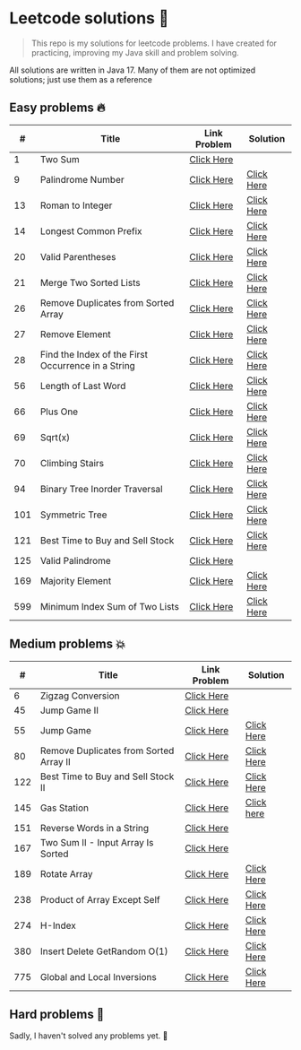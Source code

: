 # Leetcode solutions 🚀

> This repo is my solutions for leetcode problems. I have created for practicing, improving my Java skill
> and problem solving.

All solutions are written in Java 17. Many of them are not optimized solutions; just use them as a reference

## Easy problems 🔥 

| #   | Title                                              | Link Problem                                                                                   | Solution                                                                                                        |
|-----|----------------------------------------------------|------------------------------------------------------------------------------------------------|-----------------------------------------------------------------------------------------------------------------|
| 1   | Two Sum                                            | [Click Here](https://leetcode.com/problems/two-sum)                                            |                                                                                                                 |
| 9   | Palindrome Number                                  | [Click Here](https://leetcode.com/problems/palindrome-number)                                  | [Click Here ](https://github.com/duyenthang-dev/LeetCodeSolution/blob/master/src/main/java/easy/Problem88.java) |
| 13  | Roman to Integer                                   | [Click Here](https://leetcode.com/problems/roman-to-integer)                                   | [Click Here ](https://github.com/duyenthang-dev/LeetCodeSolution/blob/master/src/main/java/easy/Problem88.java) |
| 14  | Longest Common Prefix                              | [Click Here](https://leetcode.com/problems/longest-common-prefix)                              | [Click Here ](https://github.com/duyenthang-dev/LeetCodeSolution/blob/master/src/main/java/easy/Problem88.java) |
| 20  | Valid Parentheses                                  | [Click Here](https://leetcode.com/problems/valid-parentheses)                                  | [Click Here ](https://github.com/duyenthang-dev/LeetCodeSolution/blob/master/src/main/java/easy/Problem88.java) |
| 21  | Merge Two Sorted Lists                             | [Click Here](https://leetcode.com/problems/merge-two-sorted-lists)                             | [Click Here ](https://github.com/duyenthang-dev/LeetCodeSolution/blob/master/src/main/java/easy/Problem88.java) |
| 26  | Remove Duplicates from Sorted Array                | [Click Here](https://leetcode.com/problems/remove-duplicates-from-sorted-array)                | [Click Here ](https://github.com/duyenthang-dev/LeetCodeSolution/blob/master/src/main/java/easy/Problem88.java) |
| 27  | Remove Element                                     | [Click Here](https://leetcode.com/problems/merge-sorted-array/description/)                    | [Click Here ](https://github.com/duyenthang-dev/LeetCodeSolution/blob/master/src/main/java/easy/Problem88.java) |
| 28  | Find the Index of the First Occurrence in a String | [Click Here](https://leetcode.com/problems/find-the-index-of-the-first-occurrence-in-a-string) | [Click Here ](https://github.com/duyenthang-dev/LeetCodeSolution/blob/master/src/main/java/easy/Problem88.java) |
| 56  | Length of Last Word                                | [Click Here](https://leetcode.com/problems/length-of-last-word)                                | [Click Here ](https://github.com/duyenthang-dev/LeetCodeSolution/blob/master/src/main/java/easy/Problem88.java) |
| 66  | Plus One                                           | [Click Here](https://leetcode.com/problems/plus-one)                                           | [Click Here ](https://github.com/duyenthang-dev/LeetCodeSolution/blob/master/src/main/java/easy/Problem88.java) |
| 69  | Sqrt(x)                                            | [Click Here](https://leetcode.com/problems/sqrtx)                                              | [Click Here ](https://github.com/duyenthang-dev/LeetCodeSolution/blob/master/src/main/java/easy/Problem88.java) |
| 70  | Climbing Stairs                                    | [Click Here](https://leetcode.com/problems/climbing-stairs)                                    | [Click Here ](https://github.com/duyenthang-dev/LeetCodeSolution/blob/master/src/main/java/easy/Problem88.java) |
| 94  | Binary Tree Inorder Traversal                      | [Click Here](https://leetcode.com/problems/binary-tree-inorder-traversal)                      | [Click Here ](https://github.com/duyenthang-dev/LeetCodeSolution/blob/master/src/main/java/easy/Problem88.java) |
| 101 | Symmetric Tree                                     | [Click Here](https://leetcode.com/problems/symmetric-tree)                                     | [Click Here ](https://github.com/duyenthang-dev/LeetCodeSolution/blob/master/src/main/java/easy/Problem88.java) |
| 121 | Best Time to Buy and Sell Stock                    | [Click Here](https://leetcode.com/problems/best-time-to-buy-and-sell-stock)                    | [Click Here ](https://github.com/duyenthang-dev/LeetCodeSolution/blob/master/src/main/java/easy/Problem88.java) |
| 125 | Valid Palindrome                                   | [Click Here](https://leetcode.com/problems/best-time-to-buy-and-sell-stock)                    |                                                                                                                 |
| 169 | Majority Element                                   | [Click Here](https://leetcode.com/problems/majority-element)                                   | [Click Here ](https://github.com/duyenthang-dev/LeetCodeSolution/blob/master/src/main/java/easy/Problem88.java) | 
| 599 | Minimum Index Sum of Two Lists                     | [Click Here](https://leetcode.com/problems/minimum-index-sum-of-two-lists)                     | [Click Here ](https://github.com/duyenthang-dev/LeetCodeSolution/blob/master/src/main/java/easy/Problem88.java) |

## Medium problems 💥

| #   | Title                                  | Link Problem                                                                       | Solution                                                                                                               |
|-----|----------------------------------------|------------------------------------------------------------------------------------|------------------------------------------------------------------------------------------------------------------------|
| 6   | Zigzag Conversion                      | [Click Here](https://leetcode.com/problems/zigzag-conversion)                      |                                                                                                                        |
| 45  | Jump Game II                           | [Click Here](https://leetcode.com/problems/jump-game-ii)                           |                                                                                                                        |
| 55  | Jump Game                              | [Click Here](https://leetcode.com/problems/jump-game)                              | [Click Here ](https://github.com/duyenthang-dev/LeetCodeSolution/blob/master/src/main/java/easy/Problem88.java)        |
| 80  | Remove Duplicates from Sorted Array II | [Click Here](https://leetcode.com/problems/remove-duplicates-from-sorted-array-ii) | [Click Here ](https://github.com/duyenthang-dev/LeetCodeSolution/blob/master/src/main/java/easy/Problem88.java)        |
| 122 | Best Time to Buy and Sell Stock II     | [Click Here](https://leetcode.com/problems/best-time-to-buy-and-sell-stock-ii)     | [Click Here ](https://github.com/duyenthang-dev/LeetCodeSolution/blob/master/src/main/java/easy/Problem88.java)        |
| 145 | Gas Station                            | [Click Here](https://leetcode.com/problems/gas-station)                            | [Click here](https://github.com/duyenthang-dev/LeetCodeSolution/blob/master/src/main/java/medium/GasStation_134.java)  |
| 151 | Reverse Words in a String              | [Click Here](https://leetcode.com/problems/reverse-words-in-a-string)              |                                                                                                                        |
| 167 | Two Sum II - Input Array Is Sorted     | [Click Here](https://leetcode.com/problems/two-sum-ii-input-array-is-sorted)       |                                                                                                                        |
| 189 | Rotate Array                           | [Click Here](https://leetcode.com/problems/rotate-array)                           | [Click Here ](https://github.com/duyenthang-dev/LeetCodeSolution/blob/master/src/main/java/easy/Problem88.java)        |
| 238 | Product of Array Except Self           | [Click Here](https://leetcode.com/problems/product-of-array-except-self)           | [Click Here ](https://github.com/duyenthang-dev/LeetCodeSolution/blob/master/src/main/java/easy/Problem88.java)        |
| 274 | H-Index                                | [Click Here](https://leetcode.com/problems/h-index)                                | [Click Here ](https://github.com/duyenthang-dev/LeetCodeSolution/blob/master/src/main/java/easy/Problem88.java)        |
| 380 | Insert Delete GetRandom O(1)           | [Click Here](https://leetcode.com/problems/insert-delete-getrandom-o1)             | [Click Here ](https://github.com/duyenthang-dev/LeetCodeSolution/blob/master/src/main/java/easy/Problem88.java)        |
| 775 | Global and Local Inversions            | [Click Here](https://leetcode.com/problems/global-and-local-inversions)            | [Click Here ](https://github.com/duyenthang-dev/LeetCodeSolution/blob/master/src/main/java/easy/Problem88.java)        |

## Hard problems 🙈
Sadly, I haven't solved any problems yet. 🤡
